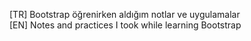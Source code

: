 [TR]
Bootstrap öğrenirken aldığım notlar ve uygulamalar
<br>
[EN]
Notes and practices I took while learning Bootstrap
